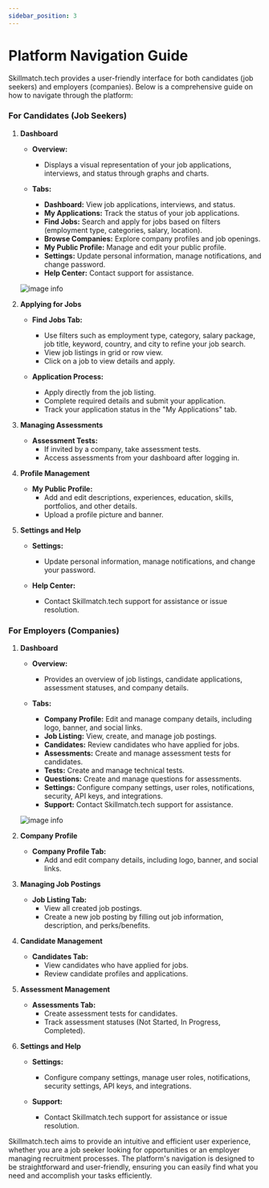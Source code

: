 ```yaml
---
sidebar_position: 3
---
```


# Platform Navigation Guide

Skillmatch.tech provides a user-friendly interface for both candidates (job seekers) and employers (companies). Below is a comprehensive guide on how to navigate through the platform:

### For Candidates (Job Seekers)

1. **Dashboard**

   - **Overview:**
     - Displays a visual representation of your job applications, interviews, and status through graphs and charts.
   
   - **Tabs:**
     - **Dashboard:** View job applications, interviews, and status.
     - **My Applications:** Track the status of your job applications.
     - **Find Jobs:** Search and apply for jobs based on filters (employment type, categories, salary, location).
     - **Browse Companies:** Explore company profiles and job openings.
     - **My Public Profile:** Manage and edit your public profile.
     - **Settings:** Update personal information, manage notifications, and change password.
     - **Help Center:** Contact support for assistance.


    ![image info](../../static/img/public-candidate-overview.gif) 

2. **Applying for Jobs**

   - **Find Jobs Tab:**
     - Use filters such as employment type, category, salary package, job title, keyword, country, and city to refine your job search.
     - View job listings in grid or row view.
     - Click on a job to view details and apply.

   - **Application Process:**
     - Apply directly from the job listing.
     - Complete required details and submit your application.
     - Track your application status in the "My Applications" tab.

3. **Managing Assessments**

   - **Assessment Tests:**
     - If invited by a company, take assessment tests.
     - Access assessments from your dashboard after logging in.

4. **Profile Management**

   - **My Public Profile:**
     - Add and edit descriptions, experiences, education, skills, portfolios, and other details.
     - Upload a profile picture and banner.

5. **Settings and Help**

   - **Settings:**
     - Update personal information, manage notifications, and change your password.
   
   - **Help Center:**
     - Contact Skillmatch.tech support for assistance or issue resolution.

### For Employers (Companies)

1. **Dashboard**

   - **Overview:**
     - Provides an overview of job listings, candidate applications, assessment statuses, and company details.
   
   - **Tabs:**
     - **Company Profile:** Edit and manage company details, including logo, banner, and social links.
     - **Job Listing:** View, create, and manage job postings.
     - **Candidates:** Review candidates who have applied for jobs.
     - **Assessments:** Create and manage assessment tests for candidates.
     - **Tests:** Create and manage technical tests.
     - **Questions:** Create and manage questions for assessments.
     - **Settings:** Configure company settings, user roles, notifications, security, API keys, and integrations.
     - **Support:** Contact Skillmatch.tech support for assistance.
  
   ![image info](../../static/img/navigate-company-tabs.gif)  

2. **Company Profile**

   - **Company Profile Tab:**
     - Add and edit company details, including logo, banner, and social links.

3. **Managing Job Postings**

   - **Job Listing Tab:**
     - View all created job postings.
     - Create a new job posting by filling out job information, description, and perks/benefits.

4. **Candidate Management**

   - **Candidates Tab:**
     - View candidates who have applied for jobs.
     - Review candidate profiles and applications.

5. **Assessment Management**

   - **Assessments Tab:**
     - Create assessment tests for candidates.
     - Track assessment statuses (Not Started, In Progress, Completed).

6. **Settings and Help**

   - **Settings:**
     - Configure company settings, manage user roles, notifications, security settings, API keys, and integrations.
   
   - **Support:**
     - Contact Skillmatch.tech support for assistance or issue resolution.

Skillmatch.tech aims to provide an intuitive and efficient user experience, whether you are a job seeker looking for opportunities or an employer managing recruitment processes. The platform's navigation is designed to be straightforward and user-friendly, ensuring you can easily find what you need and accomplish your tasks efficiently.